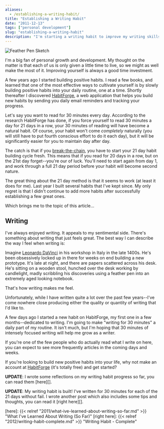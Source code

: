 ```yaml
---
aliases:
  - /establishing-a-writing-habit/
title: "Establishing a Writing Habit"
date: "2011-12-13"
tags: ["personal development"]
slug: "establishing-a-writing-habit"
description: "I'm starting a writing habit to improve my writing skills -- you should join me!"
---
```



![Feather Pen Sketch][]


I'm a big fan of personal growth and development.  My thought on the matter is
that each of us is only given a little time to live, so we might as well make
the most of it.  Improving yourself is always a good time investment.

A few years ago I started building positive habits.  I read a few books, and
learned that one of the most effective ways to cultivate yourself is by slowly
building positive habits into your daily routine, one at a time.  Shortly
thereafter I discovered [HabitForge][], a web application that helps you build
new habits by sending you daily email reminders and tracking your progress.

Let's say you want to read for 30 minutes every day.  According to the research
HabitForge has done, if you force yourself to read 30 minutes a day for 21 days
in a row, your 30 minutes of reading will have become a natural habit.  Of
course, your habit won't come *completely* naturally (you will still have to
put fourth conscious effort to do it each day), but it will be significantly
easier for you to maintain day after day.

The catch is that if you [break-the-chain][], you have to start your 21 day
habit building cycle fresh.  This means that if you read for 20 days in a row,
but on the 21st day forget--you're our of luck.  You'll need to start again
from day 1, and work through a full 21 day period before your habit will become
second nature.

The great thing about the 21 day method is that it seems to work (at least it
does for me).  Last year I built several habits that I've kept since.  My only
regret is that I didn't continue to add more habits after successfully
establishing a few great ones.

Which brings me to the topic of this article...


## Writing

I've always enjoyed writing.  It appeals to my sentimental side.  There's
something about writing that just feels great.  The best way I can describe the
way I feel when writing is:

Imagine [Leonardo DaVinci][] in his workshop in Italy in the late 1400s.  He's
been obsessively locked up in there for weeks on end building a new prototype.
It's late at night, and there are papers scattered across his desk.  He's
sitting on a wooden stool, hunched over the desk working by candlelight, madly
scribbling his discoveries using a feather pen into an extremely aged looking
notebook.

That's how writing makes me feel.

Unfortunately, while I have written quite a lot over the past few years--I've
come nowhere close producing either the quality or quantity of writing that I'd
like to.

A few days ago I started a new habit on HabitForge, my first one in a few
months--dedicated to writing.  I'm going to make "writing for 30 minutes" a
daily part of my routine.  It isn't much, but I'm hoping that 30 minutes of
intensely focused writing will help me grow as a writer.

If you're one of the few people who do actually read what I write on here, you
can expect to see more frequently articles in the coming days and weeks.

If you're looking to build new positive habits into your life, why not make an
account at [HabitForge][] (it's totally free) and get started?

**UPDATE**: I wrote some reflections on my writing habit progress so far, you
can read them [here][].

**UPDATE**: My writing habit is built!  I've written for 30 minutes for each of
the 21 days without fail.  I wrote another post which also includes some tips
and thoughts, you can read it [right here][].


  [Feather Pen Sketch]: /static/images/2011/feather-pen-sketch.png "Feather Pen Sketch"
  [HabitForge]: http://habitforge.com/ "HabitForge"
  [break-the-chain]: http://lifehacker.com/281626/jerry-seinfelds-productivity-secret "Jerry Seinfeld's Productivity Secret"
  [Leonardo DaVinci]: http://en.wikipedia.org/wiki/Leonardo_da_Vinci "Leonardo DaVinci"
  [here]: {{< relref "2011/what-ive-learned-about-writing-so-far.md" >}} "What I've Learned About Writing (So Far)"
  [right here]: {{< relref "2012/writing-habit-complete.md" >}} "Writing Habit - Complete"
